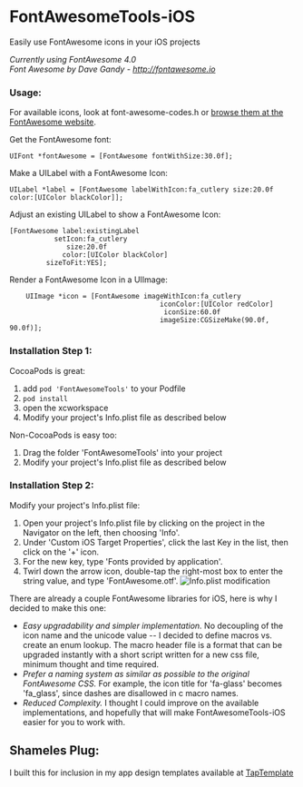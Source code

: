 # FontAwesomeTools-iOS
Easily use FontAwesome icons in your iOS projects

*Currently using FontAwesome 4.0*  
*Font Awesome by Dave Gandy - http://fontawesome.io*

### Usage:

For available icons, look at font-awesome-codes.h or [browse them at the FontAwesome website](http://fortawesome.github.io/Font-Awesome/icons/).

Get the FontAwesome font:

    UIFont *fontAwesome = [FontAwesome fontWithSize:30.0f];

Make a UILabel with a FontAwesome Icon:

    UILabel *label = [FontAwesome labelWithIcon:fa_cutlery size:20.0f color:[UIColor blackColor]];

Adjust an existing UILabel to show a FontAwesome Icon:
	
	[FontAwesome label:existingLabel
      		   setIcon:fa_cutlery
         		  size:20.0f
        		 color:[UIColor blackColor]
    		 sizeToFit:YES];

Render a FontAwesome Icon in a UIImage:

        UIImage *icon = [FontAwesome imageWithIcon:fa_cutlery 
                                         iconColor:[UIColor redColor] 
                                          iconSize:60.0f 
                                         imageSize:CGSizeMake(90.0f, 90.0f)];


### Installation Step 1:

CocoaPods is great:

1. add `pod 'FontAwesomeTools'` to your Podfile
2. `pod install`
3. open the xcworkspace
4. Modify your project's Info.plist file as described below

Non-CocoaPods is easy too:

1. Drag the folder 'FontAwesomeTools' into your project
2. Modify your project's Info.plist file as described below

### Installation Step 2:

Modify your project's Info.plist file:

1. Open your project's Info.plist file by clicking on the project in the Navigator on the left, then choosing 'Info'.
2. Under 'Custom iOS Target Properties', click the last Key in the list, then click on the '+' icon.
3. For the new key, type 'Fonts provided by application'.
4. Twirl down the arrow icon, double-tap the right-most box to enter the string value, and type 'FontAwesome.otf'.
![Info.plist modification](https://raw.github.com/sweetmandm/FontAwesomeTools-iOS/master/Example/img/install-instructions.png)

There are already a couple FontAwesome libraries for iOS, here is why I decided to make this one:

- *Easy upgradability and simpler implementation.* No decoupling of the icon name and the unicode value -- I decided to define macros vs. create an enum lookup. The macro header file is a format that can be upgraded instantly with a short script written for a new css file, minimum thought and time required.
- *Prefer a naming system as similar as possible to the original FontAwesome CSS.* For example, the icon title for 'fa-glass' becomes 'fa_glass', since dashes are disallowed in c macro names.
- *Reduced Complexity.* I thought I could improve on the available implementations, and hopefully that will make FontAwesomeTools-iOS easier for you to work with.

## Shameles Plug:
I built this for inclusion in my app design templates available at [TapTemplate](http://www.taptemplate.com)
